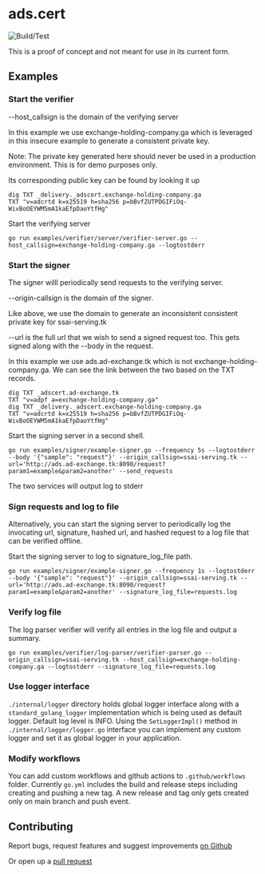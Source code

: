 # ads.cert

![Build/Test](https://github.com/IABTechLab/adscert/actions/workflows/go.yml/badge.svg)

This is a proof of concept and not meant for use in its current form.

## Examples

### Start the verifier

--host_callsign is the domain of the verifying server

In this example we use exchange-holding-company.ga which
is leveraged in this insecure example to generate a consistent
private key.

Note: The private key generated here should never be used in a production environment.  This is for demo purposes only.

Its corresponding public key can be found by looking it up
```
dig TXT _delivery._adscert.exchange-holding-company.ga
TXT "v=adcrtd k=x25519 h=sha256 p=bBvfZUTPDGIFiOq-WivBoOEYWM5mA1kaEfpDaoYtfHg"
```

Start the verifying server
```
go run examples/verifier/server/verifier-server.go --host_callsign=exchange-holding-company.ga --logtostderr
```

### Start the signer

The signer willl periodically send requests to the verifying server.

--origin-callsign is the domain of the signer.

Like above, we use the domain to generate an inconsistent consistent private key for ssai-serving.tk

--url is the full url that we wish to send a signed request too.
This gets signed along with the --body in the request.

In this example we use ads.ad-exchange.tk which is not exchange-holding-company.ga.  We can see the link between the two based on the TXT records.
```
dig TXT _adscert.ad-exchange.tk
TXT	"v=adpf a=exchange-holding-company.ga"
dig TXT _delivery._adscert.exchange-holding-company.ga
TXT "v=adcrtd k=x25519 h=sha256 p=bBvfZUTPDGIFiOq-WivBoOEYWM5mA1kaEfpDaoYtfHg"
```

Start the signing server in a second shell.
```
go run examples/signer/example-signer.go --frequency 5s --logtostderr --body '{"sample": "request"}' --origin_callsign=ssai-serving.tk --url='http://ads.ad-exchange.tk:8090/request?param1=example&param2=another' --send_requests
```

The two services will output log to stderr

### Sign requests and log to file
Alternatively, you can start the signing server to periodically log the invocating url, signature, hashed url, and hashed request to a log file that can be verified offline.

Start the signing server to log to signature_log_file path.
```
go run examples/signer/example-signer.go --frequency 1s --logtostderr --body '{"sample": "request"}' --origin_callsign=ssai-serving.tk --url='http://ads.ad-exchange.tk:8090/request?param1=example&param2=another' --signature_log_file=requests.log
```

### Verify log file
The log parser verifier will verify all entries in the log file and output a summary.
```
go run examples/verifier/log-parser/verifier-parser.go --origin_callsign=ssai-serving.tk --host_callsign=exchange-holding-company.ga --logtostderr --signature_log_file=requests.log
```

### Use logger interface
`./internal/logger` directory holds global logger interface along with a `standard_golang_logger` implementation which is being used as default logger. Default log level is INFO. Using the `SetLoggerImpl()` method in `./internal/logger/logger.go` interface you can implement any custom logger and set it as global logger in your application.

### Modify workflows
You can add custom workflows and github actions to `.github/workflows` folder. Currently `go.yml` includes the build and release steps including creating and pushing a new tag. A new release and tag only gets created only on main branch and push event.

## Contributing
Report bugs, request features and suggest improvements [on Github](https://github.com/InteractiveAdvertisingBureau/adscert_server/issues)


Or open up a [pull request](https://github.com/InteractiveAdvertisingBureau/adscert_server/compare)
